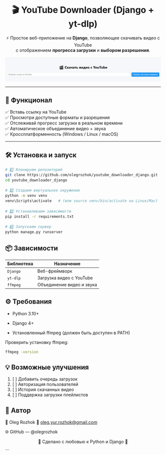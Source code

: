<div align="center">

# 🎬 YouTube Downloader (Django + yt-dlp)

⚡ Простое веб-приложение на **Django**, позволяющее скачивать видео с YouTube  
с отображением **прогресса загрузки** и **выбором разрешения**.

![screenshot](https://raw.githubusercontent.com/olegrozhok/youtube_downloader_django/main/demo/screenshot.png)

</div>

---

## 🚀 Функционал

✅ Вставь ссылку на YouTube  
✅ Просмотри доступные форматы и разрешения  
✅ Отслеживай прогресс загрузки в реальном времени  
✅ Автоматическое объединение видео + звука  
✅ Кроссплатформенность (Windows / Linux / macOS)

---

## 🛠️ Установка и запуск

```bash
# 1️⃣ Клонируем репозиторий
git clone https://github.com/olegrozhok/youtube_downloader_django.git
cd youtube_downloader_django

# 2️⃣ Создаем виртуальное окружение
python -m venv venv
venv\Scripts\activate   # (или source venv/bin/activate на Linux/Mac)

# 3️⃣ Устанавливаем зависимости
pip install -r requirements.txt

# 4️⃣ Запускаем сервер
python manage.py runserver
```

## 📦 Зависимости

| Библиотека | Назначение                |
| ---------- | ------------------------- |
| `Django`   | Веб-фреймворк             |
| `yt-dlp`   | Загрузка видео с YouTube  |
| `ffmpeg`   | Объединение видео и звука |

## ⚙️ Требования

* Python 3.10+

* Django 4+

* Установленный ffmpeg (должен быть доступен в PATH)

Проверить установку ffmpeg:

```bash
ffmpeg -version
```

## 💡 Возможные улучшения

1. [ ]  Добавить очередь загрузок
3. [ ]  Авторизация пользователей
5. [ ]  История скачанных видео
7. [ ]  Поддержка загрузки плейлистов

## 💬 Автор

👤 Oleg Rozhok
📧 oleg.yur.rozhok@gmail.com

🌐 GitHub — @olegrozhok


<div align="center">

🧡 Сделано с любовью к Python и Django 🐍

</div> ```